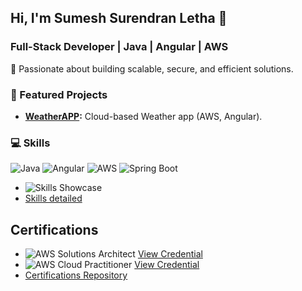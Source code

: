 ## Hi, I'm Sumesh Surendran Letha 👋
### Full-Stack Developer | Java | Angular | AWS
🚀 Passionate about building scalable, secure, and efficient solutions.

### 🌟 Featured Projects
- **[WeatherAPP](https://github.com/sumeshsl/weather-app-demo):** Cloud-based Weather app (AWS, Angular).

### 💻 Skills
![Java](https://img.shields.io/badge/Java-ED8B00?style=for-the-badge&logo=java&logoColor=white)
![Angular](https://img.shields.io/badge/Angular-DD0031?style=for-the-badge&logo=angular&logoColor=white)
![AWS](https://img.shields.io/badge/AWS-232F3E?style=for-the-badge&logo=amazonaws&logoColor=white)
![Spring Boot](https://img.shields.io/badge/Spring_Boot-6DB33F?style=for-the-badge&logo=springboot&logoColor=white)
- ![Skills Showcase](https://img.shields.io/badge/Skills_Showcase-2196F3?style=for-the-badge&logo=code&logoColor=white) 
- [Skills detailed](https://github.com/sumeshsl/skills-repo)

## Certifications
- ![AWS Solutions Architect](https://img.shields.io/badge/AWS-Solutions_Architect_Associate-232F3E)
  [View Credential](https://cp.certmetrics.com/amazon/en/public/verify/credential/7e5b2384cf90479184d5148fadf8e55e)
- ![AWS Cloud Practitioner](https://img.shields.io/badge/AWS-Cloud_Practitioner-232F3E)
  [View Credential](https://cp.certmetrics.com/amazon/en/public/verify/credential/8d1f31c870fd4ae290325b3c19bbcbd1)
- [Certifications Repository](https://github.com/sumeshsl/certifications)

